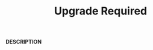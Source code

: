 ﻿---
category: 4xx
code: 426
cover: https://firebasestorage.googleapis.com/v0/b/capy-http.appspot.com/o/Capy426.webp?alt=media
coverAlt: Upgrade Required
description: Upgrade Required
pubDate: 2014-06-01
tags:
- 4xx
title: Upgrade Required
---

__DESCRIPTION__